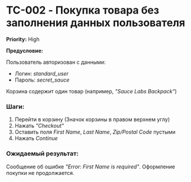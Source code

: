 # TC-002 - Покупка товара без заполнения данных пользователя

**Priority:** High

**Предусловие:** 

Пользователь авторизован с данными:
- Логин: *standard_user*
- Пароль: *secret_sauce*

Корзина содержит один товар (например, *"Sauce Labs Backpack"*)

### Шаги:
1. Перейти в корзину (Значок корзины в правом верхнем углу)
2. Нажать *"Checkout"*
3. Оставить поля *First Name*, *Last Name*, *Zip/Postal Code* пустыми
4. Нажать *Continue*

### Ожидаемый результат:
Сообщение об ошибке *"Error: First Name is required"*.
Оформление покупки не продолжается.